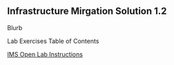 
Infrastructure Mirgation Solution 1.2
---------------------------------------------------------------------

Blurb

Lab Exercises Table of Contents

[IMS Open Lab Instructions](https://github.com/RedHatDemos/RHS-Infrastructure_Migration/blob/ims_1.2/) 

